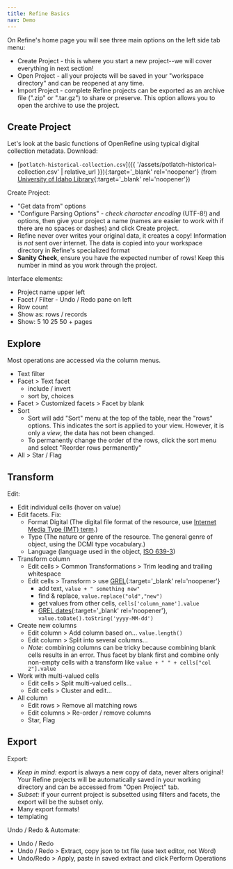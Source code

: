 ```yaml
---
title: Refine Basics
nav: Demo
---
```


On Refine's home page you will see three main options on the left side tab menu:

- <span class="term">Create Project</span> - this is where you start a new project--we will cover everything in next section! 
- <span class="term">Open Project</span> - all your projects will be saved in your "workspace directory" and can be reopened at any time. 
- <span class="term">Import Project</span> - complete Refine projects can be exported as an archive file (".zip" or ".tar.gz") to share or preserve. This option allows you to open the archive to use the project.

## Create Project

Let's look at the basic functions of OpenRefine using typical digital collection metadata.
Download:

- [`potlatch-historical-collection.csv`]({{ '/assets/potlatch-historical-collection.csv' | relative_url }}){:target='_blank' rel='noopener'} (from [University of Idaho Library](https://www.lib.uidaho.edu/digital/){:target='_blank' rel='noopener'})

Create Project: 

- "Get data from" options
- "Configure Parsing Options" - *check character encoding* (UTF-8!) and options, then give your project a name (names are easier to work with if there are no spaces or dashes) and click Create project.
- Refine never over writes your original data, it creates a copy! Information is *not* sent over internet. The data is copied into your workspace directory in Refine's specialized format 
- **Sanity Check**, ensure you have the expected number of rows! Keep this number in mind as you work through the project.

Interface elements: 

- Project name upper left
- Facet / Filter - Undo / Redo pane on left
- Row count
- Show as: rows / records
- Show: 5 10 25 50 + pages

## Explore 

Most operations are accessed via the column menus.

- Text filter
- Facet > Text facet
    - include / invert
    - sort by, choices
- Facet > Customized facets > Facet by blank
- Sort
    - Sort will add "Sort" menu at the top of the table, near the "rows" options. This indicates the sort is applied to your view. However, it is only a *view*, the data has not been changed. 
    - To permanently change the order of the rows, click the sort menu and select "Reorder rows permanently"
- All > Star / Flag

## Transform 

Edit: 

- Edit individual cells (hover on value)
- Edit facets. Fix:
    - Format Digital (The digital file format of the resource, use [Internet Media Type (IMT) term](http://www.iana.org/assignments/media-types/media-types.xhtml).)
    - Type (The nature or genre of the resource. The general genre of object, using the DCMI type vocabulary.)
    - Language (language used in the object, [ISO 639-3](https://en.wikipedia.org/wiki/ISO_639-3))
- Transform column
    - Edit cells > Common Transformations > Trim leading and trailing whitespace
    - Edit cells > Transform > use [GREL](https://github.com/OpenRefine/OpenRefine/wiki/General-Refine-Expression-Language){:target='_blank' rel='noopener'}
        - add text, `value + " something new"`
        - find & replace, `value.replace("old","new")`
        - get values from other cells, `cells['column_name'].value`
        - [GREL dates](https://github.com/OpenRefine/OpenRefine/wiki/GREL-Date-Functions){:target='_blank' rel='noopener'}, `value.toDate().toString('yyyy-MM-dd')`
- Create new columns
    - Edit column > Add column based on... `value.length()`
    - Edit column > Split into several columns... 
    - *Note:* combining columns can be tricky because combining blank cells results in an error. Thus facet by blank first and combine only non-empty cells with a transform like `value + " " + cells["col 2"].value`
- Work with multi-valued cells
    - Edit cells > Split multi-valued cells... 
    - Edit cells > Cluster and edit...
- All column
    - Edit rows > Remove all matching rows
    - Edit columns > Re-order / remove columns
     - Star, Flag

## Export

Export:

- *Keep in mind:* export is always a new copy of data, never alters original! Your Refine projects will be automatically saved in your working directory and can be accessed from "Open Project" tab.
- *Subset:* if your current project is subsetted using filters and facets, the export will be the subset only. 
- Many export formats!
- templating

Undo / Redo & Automate:

- Undo / Redo
- Undo / Redo > Extract, copy json to txt file (use text editor, not Word)
- Undo/Redo > Apply, paste in saved extract and click Perform Operations
